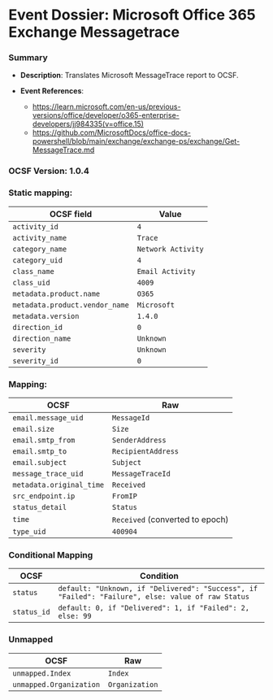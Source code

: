 # Event Dossier: Microsoft Office 365 Exchange Messagetrace
### Summary
- **Description**: Translates Microsoft MessageTrace report to OCSF. 

- **Event References**:
  - https://learn.microsoft.com/en-us/previous-versions/office/developer/o365-enterprise-developers/jj984335(v=office.15)
  - https://github.com/MicrosoftDocs/office-docs-powershell/blob/main/exchange/exchange-ps/exchange/Get-MessageTrace.md
 
 ### OCSF Version: 1.0.4

 ### Static mapping:
| OCSF field                          | Value                                           |
| ----------------------------------- | ----------------------------------------------- |
| `activity_id`                       | `4`                                             |
| `activity_name`                     | `Trace`                                         |
| `category_name`                     | `Network Activity`                              |
| `category_uid`                      | `4`                                             |
| `class_name`                        | `Email Activity`                                |
| `class_uid`                         | `4009`                                          |
| `metadata.product.name`             | `O365`                                          |
| `metadata.product.vendor_name`      | `Microsoft`                                     | 
| `metadata.version`                  | `1.4.0`                                         |
| `direction_id`                      | `0`                                             |
| `direction_name`                    | `Unknown`                                       |
| `severity`                          | `Unknown`                                       |
| `severity_id`                       | `0`                                             |

 ### Mapping:

| OCSF                           | Raw                             |
| ------------------------------ | ------------------------------- |
| `email.message_uid`            | `MessageId`                     |
| `email.size`                   | `Size`                          |
| `email.smtp_from`              | `SenderAddress`                 |
| `email.smtp_to`                | `RecipientAddress`              |
| `email.subject`                | `Subject`                       |
| `message_trace_uid`            | `MessageTraceId`                |
| `metadata.original_time`       | `Received`                      |
| `src_endpoint.ip`              | `FromIP`                        |
| `status_detail`                | `Status`                        |
| `time`                         | `Received` (converted to epoch) |
| `type_uid`                     | `400904`                        |

### Conditional Mapping
| OCSF                           | Condition                                                                                         |
| ------------------------------ | ------------------------------------------------------------------------------------------------- |
| `status`                       | `default: "Unknown, if "Delivered": "Success", if "Failed": "Failure", else: value of raw Status` |
| `status_id`                    | `default: 0, if "Delivered": 1, if "Failed": 2, else: 99`                                         |

### Unmapped
| OCSF                           | Raw                             |
| ------------------------------ | ------------------------------- |
| `unmapped.Index`               | `Index`                         |
| `unmapped.Organization`        | `Organization`                  |